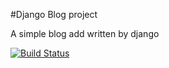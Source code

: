 #Django Blog project

A simple blog add written by django

[![Build Status](https://travis-ci.org/meghdadyazdi/django-blog.svg?branch=master)](https://travis-ci.org/meghdadyazdi/django-blog)